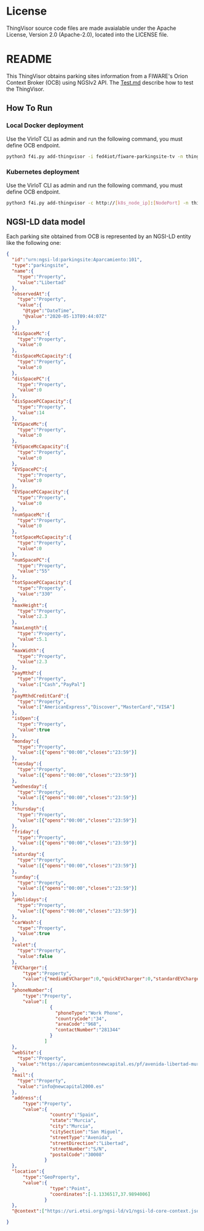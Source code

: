 # License

ThingVisor source code files are made avaialable under the Apache License, Version 2.0 (Apache-2.0), located into the LICENSE file.

# README

This ThingVisor obtains parking sites information from a FIWARE's Orion Context Broker (OCB) using NGSIv2 API.
The [Test.md](./Test.md) describe how to test the ThingVisor.

## How To Run

### Local Docker deployment

Use the VirIoT CLI as admin and run the following command, you must define OCB endpoint.

```bash  
python3 f4i.py add-thingvisor -i fed4iot/fiware-parkingsite-tv -n thingVisorID_ParkingSite -d "thingVisorID_ParkingSite" -p '{"ocb_ip":"<OCB_Public_IP>", "ocb_port":"<OCB_Port>"}'
```

### Kubernetes deployment

Use the VirIoT CLI as admin and run the following command, you must define OCB endpoint.

```bash  
python3 f4i.py add-thingvisor -c http://[k8s_node_ip]:[NodePort] -n thingVisorID_ParkingSite -d "thingVisorID_ParkingSite" -p '{"ocb_ip":"<OCB_Public_IP>", "ocb_port":"<OCB_Port>"}' -y "yaml/thingVisor-murcia-parkingsite.yaml"
```

## NGSI-LD data model

Each parking site obtained from OCB is represented by an NGSI-LD entity like the following one:

```json
{
  "id":"urn:ngsi-ld:parkingsite:Aparcamiento:101",
  "type":"parkingsite",
  "name":{
    "type":"Property",
    "value":"Libertad"
  },
  "observedAt":{
    "type":"Property",
    "value":{
      "@type":"DateTime",
      "@value":"2020-05-13T09:44:07Z"
    }
  },
  "disSpaceMc":{ 
    "type":"Property",
    "value":0
  },
  "disSpaceMcCapacity":{
    "type":"Property",
    "value":0
  },
  "disSpacePC":{
    "type":"Property",
    "value":0
  },
  "disSpacePCCapacity":{
    "type":"Property",
    "value":14
  },
  "EVSpaceMc":{
    "type":"Property",
    "value":0
  },
  "EVSpaceMcCapacity":{
    "type":"Property",
    "value":0
  },
  "EVSpacePC":{
    "type":"Property",
    "value":0
  },
  "EVSpacePCCapacity":{
    "type":"Property",
    "value":0
  },
  "numSpaceMc":{
    "type":"Property",
    "value":0
  },
  "totSpaceMcCapacity":{
    "type":"Property",
    "value":0
  },
  "numSpacePC":{
    "type":"Property",
    "value":"55"
  },
  "totSpacePCCapacity":{
    "type":"Property",
    "value":"330"
  },
  "maxHeight":{
    "type":"Property",
    "value":2.3
  },
  "maxLength":{
    "type":"Property",
    "value":5.1
  },
  "maxWidth":{
    "type":"Property",
    "value":2.3
  },
  "payMthd":{
    "type":"Property",
    "value":["Cash","PayPal"]
  },
  "payMthdCreditCard":{
    "type":"Property",
    "value":["AmericanExpress","Discover","MasterCard","VISA"]
  },
  "isOpen":{
    "type":"Property",
    "value":true
  },
  "monday":{
    "type":"Property",
    "value":[{"opens":"00:00","closes":"23:59"}]
  },
  "tuesday":{
    "type":"Property",
    "value":[{"opens":"00:00","closes":"23:59"}]
  },
  "wednesday":{
    "type":"Property",
    "value":[{"opens":"00:00","closes":"23:59"}]
  },
  "thursday":{
    "type":"Property",
    "value":[{"opens":"00:00","closes":"23:59"}]
  },
  "friday":{
    "type":"Property",
    "value":[{"opens":"00:00","closes":"23:59"}]
  },
  "saturday":{
    "type":"Property",
    "value":[{"opens":"00:00","closes":"23:59"}]
  },
  "sunday":{
    "type":"Property",
    "value":[{"opens":"00:00","closes":"23:59"}]
  },
  "pHolidays":{
    "type":"Property",
    "value":[{"opens":"00:00","closes":"23:59"}]
  },
  "carWash":{
    "type":"Property",
    "value":true
  },
  "valet":{
    "type":"Property",
    "value":false
  },
  "EVCharger":{
      "type":"Property",
      "value":{"mediumEVCharger":0,"quickEVCharger":0,"standardEVCharger":0}
  },
  "phoneNumber":{
      "type":"Property",
      "value":[
                {
                  "phoneType":"Work Phone",
                  "countryCode":"34",
                  "areaCode":"968",
                  "contactNumber":"281344"
                }
              ]
  },
  "webSite":{
    "type":"Property",
    "value":"https://aparcamientosnewcapital.es/pf/avenida-libertad-murcia/#info"
  },
  "mail":{
    "type":"Property",
    "value":"info@newcapital2000.es"
  },
  "address":{
      "type":"Property",
      "value":{
                "country":"Spain",
                "state":"Murcia",
                "city":"Murcia",
                "citySection":"San Miguel",
                "streetType":"Avenida",
                "streetDirection":"Libertad",
                "streetNumber":"S/N",
                "postalCode":"30008"
              }
  },
  "location":{
      "type":"GeoProperty",
      "value":{
                "type":"Point",
                "coordinates":[-1.1336517,37.9894006]
              }
  },
  "@context":["https://uri.etsi.org/ngsi-ld/v1/ngsi-ld-core-context.jsonld","https://odins.es/smartParkingOntology/parkingsite-context.jsonld"]

}

```
